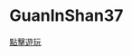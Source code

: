# GuanInShan37

[點擊遊玩](https://guaninshan37.web.app/?fbclid=IwAR1kpJdMIViMTOQuHv45Zg3JMX1SIGAagPttjnCp4-0MgT5T_x5hd-OCWGM)
